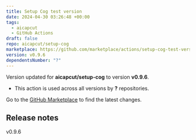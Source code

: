 ```yaml
---
title: Setup Cog test version
date: 2024-04-30 03:26:48 +00:00
tags:
  - aicapcut
  - GitHub Actions
draft: false
repo: aicapcut/setup-cog
marketplace: https://github.com/marketplace/actions/setup-cog-test-version
version: v0.9.6
dependentsNumber: "?"
---
```



Version updated for **aicapcut/setup-cog** to version **v0.9.6**.
- This action is used across all versions by **?** repositories.

Go to the [GitHub Marketplace](https://github.com/marketplace/actions/setup-cog-test-version) to find the latest changes.

## Release notes

v0.9.6

